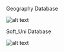 Geography Database

![alt text](https://github.com/CrystallizedSnowflakes/SQL-SoftUni/blob/main/06_Subqueries_and_JOINs/Geography_DB.jpg)


Soft_Uni Database

![alt text](https://github.com/CrystallizedSnowflakes/SQL-SoftUni/blob/main/06_Subqueries_and_JOINs/Soft_Uni_DB.jpg)